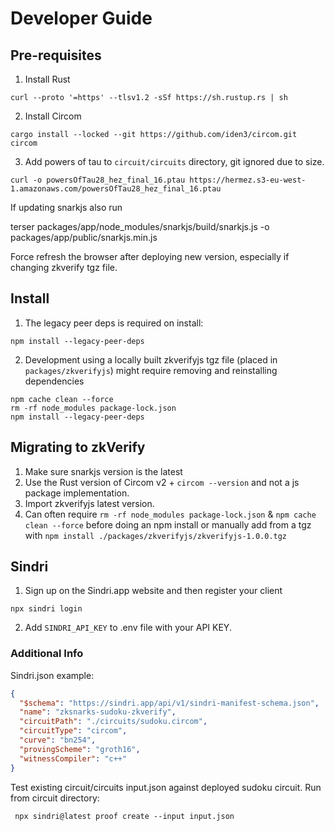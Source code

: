 # Developer Guide

## Pre-requisites

1. Install Rust
```shell
curl --proto '=https' --tlsv1.2 -sSf https://sh.rustup.rs | sh
```
2. Install Circom
```shell
cargo install --locked --git https://github.com/iden3/circom.git circom
```
3. Add powers of tau to `circuit/circuits` directory, git ignored due to size.
```shell
curl -o powersOfTau28_hez_final_16.ptau https://hermez.s3-eu-west-1.amazonaws.com/powersOfTau28_hez_final_16.ptau
```

If updating snarkjs also run

terser packages/app/node_modules/snarkjs/build/snarkjs.js -o packages/app/public/snarkjs.min.js


Force refresh the browser after deploying new version, especially if changing zkverify tgz file.

## Install

1. The legacy peer deps is required on install:

```shell
npm install --legacy-peer-deps
```

2. Development using a locally built zkverifyjs tgz file (placed in `packages/zkverifyjs`) might require removing and reinstalling dependencies

```shell
npm cache clean --force
rm -rf node_modules package-lock.json
npm install --legacy-peer-deps 
```

## Migrating to zkVerify

1. Make sure snarkjs version is the latest
2. Use the Rust version of Circom v2 + `circom --version` and not a js package implementation.
3. Import zkverifyjs latest version.
4. Can often require `rm -rf node_modules package-lock.json` & `npm cache clean --force` before doing an npm install or manually add from a tgz with `npm install ./packages/zkverifyjs/zkverifyjs-1.0.0.tgz`

## Sindri

1. Sign up on the Sindri.app website and then register your client

```shell
npx sindri login
```

2. Add `SINDRI_API_KEY` to .env file with your API KEY.

### Additional Info

Sindri.json example:

```json
{
  "$schema": "https://sindri.app/api/v1/sindri-manifest-schema.json",
  "name": "zksnarks-sudoku-zkverify",
  "circuitPath": "./circuits/sudoku.circom",
  "circuitType": "circom",
  "curve": "bn254",
  "provingScheme": "groth16",
  "witnessCompiler": "c++"
}
```

Test existing circuit/circuits input.json against deployed sudoku circuit.  Run from circuit directory:

```shell
 npx sindri@latest proof create --input input.json
```